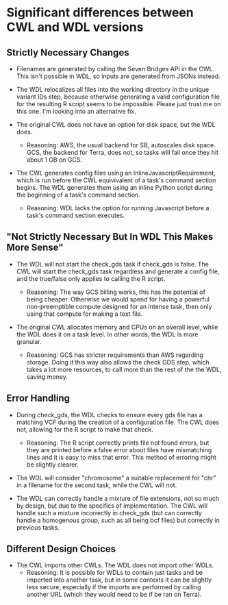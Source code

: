 # Significant differences between CWL and WDL versions

## Strictly Necessary Changes  
* Filenames are generated by calling the Seven Bridges API in the CWL. This isn't possible in WDL, so inputs are generated from JSONs instead.  

* The WDL relocalizes all files into the working directory in the unique variant IDs step, because otherwise generating a valid configuration file for the resulting R script seems to be impossible. Please just trust me on this one. I'm looking into an alternative fix.  

* The original CWL does not have an option for disk space, but the WDL does.  
	* Reasoning: AWS, the usual backend for SB, autoscales disk space. GCS, the backend for Terra, does not, so tasks will fail once they hit about 1 GB on GCS.

* The CWL generates config files using an InlineJavascriptRequirement, which is run before the CWL equivivalent of a task's command section begins. The WDL generates them using an inline Python script during the beginning of a task's command section.  
	* Reasoning: WDL lacks the option for running Javascript before a task's command section executes.

## "Not Strictly Necessary But In WDL This Makes More Sense"
* The WDL will not start the check_gds task if check_gds is false. The CWL will start the check_gds task regardless and generate a config file, and the true/false only applies to calling the R script.
	* Reasoning: The way GCS billing works, this has the potential of being cheaper. Otherwise we would spend for having a powerful non-preemptible compute designed for an intense task, then only using that compute for making a text file.

* The original CWL allocates memory and CPUs on an overall level, while the WDL does it on a task level. In other words, the WDL is more granular.  
	* Reasoning: GCS has stricter requirements than AWS regarding storage. Doing it this way also allows the check GDS step, which takes a lot more resources, to call more than the rest of the the WDL, saving money.

## Error Handling
* During check_gds, the WDL checks to ensure every gds file has a matching VCF during the creation of a configuration file. The CWL does not, allowing for the R script to make that check.
	* Reasoning: The R script correctly prints file not found errors, but they are printed before a false error about files have mismatching lines and it is easy to miss that error. This method of erroring might be slightly clearer.

* The WDL will consider "chromosome" a suitable replacement for "chr" in a filename for the second task, while the CWL will not.

* The WDL can correctly handle a mixture of file extensions, not so much by design, but due to the specifics of implementation. The CWL will handle such a mixture incorrectly in check_gds (but can correctly handle a homogenous group, such as all being bcf files) but correctly in previous tasks.

## Different Design Choices
* The CWL imports other CWLs. The WDL does not import other WDLs.  
	* Reasoning: It is possible for WDLs to contain just tasks and be imported into another task, but in some contexts it can be slightly less secure, especially if the imports are performed by calling another URL (which they would need to be if be ran on Terra).
